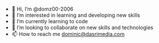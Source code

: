 - 👋 Hi, I’m @domz00-2006
- 👀 I’m interested in learning and developing new skills
- 🌱 I’m currently learning to code
- 💞️ I’m looking to collaborate on new skills and technologies 
- 📫 How to reach me dominic@dasrimedia.com

<!---
domz00-2006/domz00-2006 is a ✨ special ✨ repository because its `README.md` (this file) appears on your GitHub profile.
You can click the Preview link to take a look at your changes.
--->
